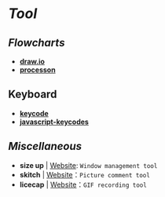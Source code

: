 # _Tool_


## _Flowcharts_

- [**draw.io**](https://www.draw.io/)
- [**processon**](https://www.processon.com/)


## Keyboard

- [**keycode**](http://keycode.info/)
- [**javascript-keycodes**](https://css-tricks.com/snippets/javascript/javascript-keycodes/)


## _Miscellaneous_

- **size up** | [Website](http://soft.macx.cn/4585.htm): `Window management tool`
- **skitch** | [Website](https://evernote.com/intl/zh-cn/products/skitch)：`Picture comment tool`
- **licecap** | [Website](https://www.cockos.com/licecap/)：`GIF recording tool`
